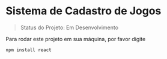 # Sistema de Cadastro de Jogos

> Status do Projeto: Em Desenvolvimento

Para rodar este projeto em sua máquina, por favor digite

```
npm install react
```
